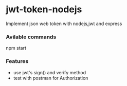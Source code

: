 # jwt-token-nodejs

Implement json web token with nodejs,jwt and express

### Avilable commands

npm start

### Features

- use jwt's sign() and verify method
- test with postman for Authorization


